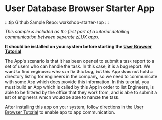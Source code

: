 # User Database Browser Starter App

:::tip Github Sample Repo:
[workshop-starter-app](https://github.com/zowe/workshop-starter-app)
:::

_This sample is included as the first part of a tutorial detailing communication between separate zLUX apps._

**It should be installed on your system before starting the [User Browser Tutorial](zlux-workshop-user-browser.md)**

The App's scenario is that it has been opened to submit a task report to a set of users who can handle the task.
In this case, it is a bug report. We want to find engineers who can fix this bug, but this App does not hold a directory listing for engineers in the company, so we need to communicate with some App which does provide this information.
In this tutorial, you must build an App which is called by this App in order to list Engineers, is able to be filtered by the office that they work from, and is able to submit a list of engineers which would be able to handle the task.

After installing this app on your system, follow directions in the [User Browser Tutorial](../guides/zlux-workshop-user-browser.md) to enable app to app communication.
